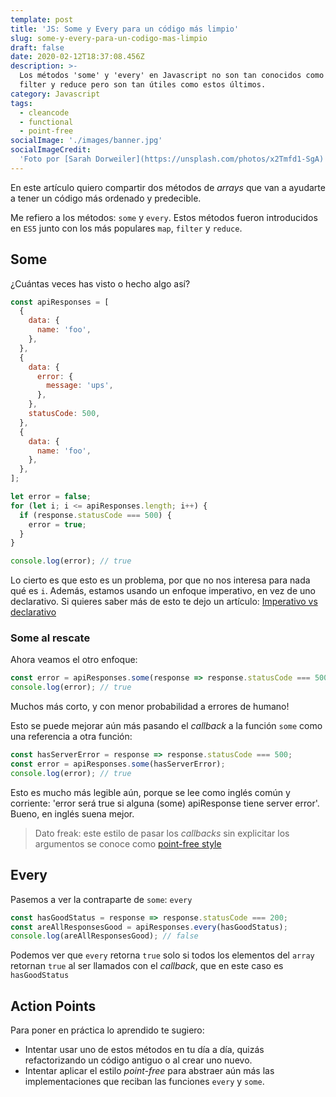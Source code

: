 ```yaml
---
template: post
title: 'JS: Some y Every para un código más limpio'
slug: some-y-every-para-un-codigo-mas-limpio
draft: false
date: 2020-02-12T18:37:08.456Z
description: >-
  Los métodos 'some' y 'every' en Javascript no son tan conocidos como map,
  filter y reduce pero son tan útiles como estos últimos.
category: Javascript
tags:
  - cleancode
  - functional
  - point-free
socialImage: './images/banner.jpg'
socialImageCredit:
  'Foto por [Sarah Dorweiler](https://unsplash.com/photos/x2Tmfd1-SgA)'
---
```


En este artículo quiero compartir dos métodos de _arrays_ que van a ayudarte a
tener un código más ordenado y predecible.

Me refiero a los métodos: `some` y `every`. Estos métodos fueron introducidos en
`ES5` junto con los más populares `map`, `filter` y `reduce`.

## Some

¿Cuántas veces has visto o hecho algo así?

```js
const apiResponses = [
  {
    data: {
      name: 'foo',
    },
  },
  {
    data: {
      error: {
        message: 'ups',
      },
    },
    statusCode: 500,
  },
  {
    data: {
      name: 'foo',
    },
  },
];

let error = false;
for (let i; i <= apiResponses.length; i++) {
  if (response.statusCode === 500) {
    error = true;
  }
}

console.log(error); // true
```

Lo cierto es que esto es un problema, por que no nos interesa para nada qué es
`i`. Además, estamos usando un enfoque imperativo, en vez de uno declarativo. Si
quieres saber más de esto te dejo un artículo:
[Imperativo vs declarativo](https://dzone.com/articles/imperative-vs-declarative-javascript)

### Some al rescate

Ahora veamos el otro enfoque:

```js
const error = apiResponses.some(response => response.statusCode === 500);
console.log(error); // true
```

Muchos más corto, y con menor probabilidad a errores de humano!

Esto se puede mejorar aún más pasando el _callback_ a la función `some` como una
referencia a otra función:

```js
const hasServerError = response => response.statusCode === 500;
const error = apiResponses.some(hasServerError);
console.log(error); // true
```

Esto es mucho más legible aún, porque se lee como inglés común y corriente:
'error será true si alguna (some) apiResponse tiene server error'. Bueno, en
inglés suena mejor.

> Dato freak: este estilo de pasar los _callbacks_ sin explicitar los argumentos
> se conoce como
> [point-free style](https://medium.com/dailyjs/functional-js-7-point-free-style-b21a1416ac6a)

## Every

Pasemos a ver la contraparte de `some`: `every`

```js
const hasGoodStatus = response => response.statusCode === 200;
const areAllResponsesGood = apiResponses.every(hasGoodStatus);
console.log(areAllResponsesGood); // false
```

Podemos ver que `every` retorna `true` solo si todos los elementos del `array`
retornan `true` al ser llamados con el _callback_, que en este caso es
`hasGoodStatus`

## Action Points

Para poner en práctica lo aprendido te sugiero:

- Intentar usar uno de estos métodos en tu día a día, quizás refactorizando un
  código antiguo o al crear uno nuevo.
- Intentar aplicar el estilo _point-free_ para abstraer aún más las
  implementaciones que reciban las funciones `every` y `some`.
